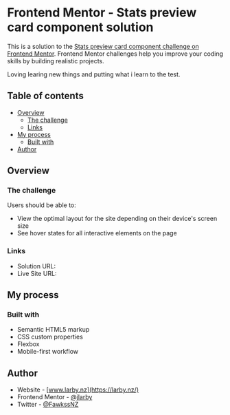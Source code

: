# Frontend Mentor - Stats preview card component solution

This is a solution to the [Stats preview card component challenge on Frontend Mentor](https://www.frontendmentor.io/challenges/stats-preview-card-component-8JqbgoU62). Frontend Mentor challenges help you improve your coding skills by building realistic projects.

Loving learing new things and putting what i learn to the test.

## Table of contents

- [Overview](#overview)
  - [The challenge](#the-challenge)
  - [Links](#links)
- [My process](#my-process)
  - [Built with](#built-with)
- [Author](#author)

## Overview

### The challenge

Users should be able to:

- View the optimal layout for the site depending on their device's screen size
- See hover states for all interactive elements on the page

### Links

- Solution URL: []()
- Live Site URL: []()

## My process

### Built with

- Semantic HTML5 markup
- CSS custom properties
- Flexbox
- Mobile-first workflow

## Author

- Website - [www.larby.nz](https://larby.nz/)
- Frontend Mentor - [@jlarby](https://www.frontendmentor.io/profile/jlarby)
- Twitter - [@FawkssNZ](https://twitter.com/FawkssNZ)
